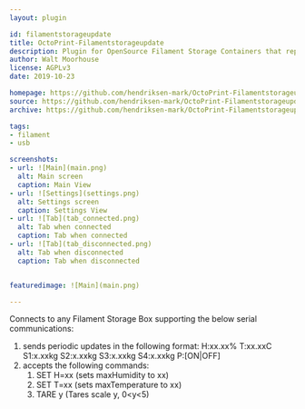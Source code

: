 ```yaml
---
layout: plugin

id: filamentstorageupdate
title: OctoPrint-Filamentstorageupdate  
description: Plugin for OpenSource Filament Storage Containers that report Temp, Humidity, and scale values over USB.  
author: Walt Moorhouse  
license: AGPLv3  
date: 2019-10-23

homepage: https://github.com/hendriksen-mark/OctoPrint-Filamentstorageupdate  
source: https://github.com/hendriksen-mark/OctoPrint-Filamentstorageupdate  
archive: https://github.com/hendriksen-mark/OctoPrint-Filamentstorageupdate/archive/master.zip

tags:
- filament
- usb

screenshots:
- url: ![Main](main.png)
  alt: Main screen  
  caption: Main View  
- url: ![Settings](settings.png)
  alt: Settings screen  
  caption: Settings View  
- url: ![Tab](tab_connected.png)
  alt: Tab when connected  
  caption: Tab when connected  
- url: ![Tab](tab_disconnected.png)
  alt: Tab when disconnected  
  caption: Tab when disconnected


featuredimage: ![Main](main.png)

---
```


Connects to any Filament Storage Box supporting the below serial communications:
1) sends periodic updates in the following format:
    H:xx.xx% T:xx.xxC S1:x.xxkg S2:x.xxkg S3:x.xxkg S4:x.xxkg P:\[ON|OFF\]
1) accepts the following commands:
    1) SET H=xx (sets maxHumidity to xx)
    1) SET T=xx (sets maxTemperature to xx)
    1) TARE y (Tares scale y, 0<y<5)
